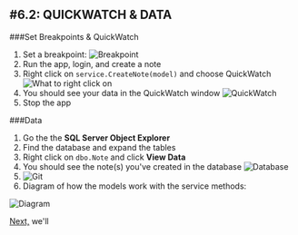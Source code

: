#6.2: QUICKWATCH & DATA
---
###Set Breakpoints & QuickWatch
1. Set a breakpoint:
![Breakpoint](/assets/6.2-A.png)
2. Run the app, login, and create a note
3. Right click on `service.CreateNote(model)` and choose QuickWatch
![What to right click on](/assets/6.2-B.png)
4. You should see your data in the QuickWatch window
![QuickWatch](/assets/6.2-C.png)
5. Stop the app

###Data
1. Go the the **SQL Server Object Explorer**
2. Find the database and expand the tables
3. Right click on `dbo.Note` and click **View Data**
4. You should see the note(s) you've created in the database
![Database](/assets/6.2-D.png)
5. ![Git](/assets/devicons_github_badge.png)
6. Diagram of how the models work with the service methods:

![Diagram](/assets/6.2-E.png)

[Next,](/7-/7.0-.md) we'll 
